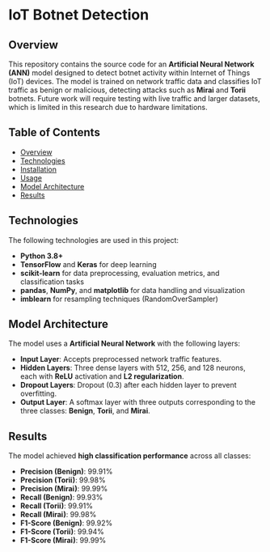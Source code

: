 # IoT Botnet Detection

## Overview
This repository contains the source code for an **Artificial Neural Network (ANN)** model designed to detect botnet activity within Internet of Things (IoT) devices. The model is trained on network traffic data and classifies IoT traffic as benign or malicious, detecting attacks such as **Mirai** and **Torii** botnets. Future work will require testing with live traffic and larger datasets, which is limited in this research due to hardware limitations.

## Table of Contents
- [Overview](#overview)
- [Technologies](#technologies)
- [Installation](#installation)
- [Usage](#usage)
- [Model Architecture](#model-architecture)
- [Results](#results)

## Technologies
The following technologies are used in this project:
- **Python 3.8+**
- **TensorFlow** and **Keras** for deep learning
- **scikit-learn** for data preprocessing, evaluation metrics, and classification tasks
- **pandas**, **NumPy**, and **matplotlib** for data handling and visualization
- **imblearn** for resampling techniques (RandomOverSampler)

## Model Architecture
The model uses a **Artificial Neural Network** with the following layers:
- **Input Layer**: Accepts preprocessed network traffic features.
- **Hidden Layers**: Three dense layers with 512, 256, and 128 neurons, each with **ReLU** activation and **L2 regularization**.
- **Dropout Layers**: Dropout (0.3) after each hidden layer to prevent overfitting.
- **Output Layer**: A softmax layer with three outputs corresponding to the three classes: **Benign**, **Torii**, and **Mirai**.

## Results
The model achieved **high classification performance** across all classes:
- **Precision (Benign)**: 99.91%
- **Precision (Torii)**: 99.98%
- **Precision (Mirai)**: 99.99%
- **Recall (Benign)**: 99.93%
- **Recall (Torii)**: 99.91%
- **Recall (Mirai)**: 99.98%
- **F1-Score (Benign)**: 99.92%
- **F1-Score (Torii)**: 99.94%
- **F1-Score (Mirai)**: 99.99%
